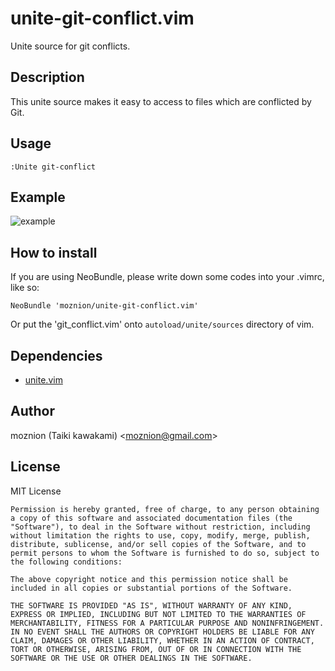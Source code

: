 unite-git-conflict.vim
======================

Unite source for git conflicts.

Description
-----------

This unite source makes it easy to access to files which are conflicted by Git.

Usage
-----

    :Unite git-conflict

Example
-------

![example](https://dl.dropboxusercontent.com/u/14832699/Screen%20Shot%202013-07-08%20at%204.23.47%20PM.png)


How to install
--------------

If you are using NeoBundle, please write down some codes into your .vimrc, like so:

    NeoBundle 'moznion/unite-git-conflict.vim'

Or put the 'git\_conflict.vim' onto `autoload/unite/sources` directory of vim.

Dependencies
------------

- [unite.vim](https://github.com/Shougo/unite.vim)

Author
------

moznion (Taiki kawakami) \<moznion@gmail.com\>

License
-------

MIT License

    Permission is hereby granted, free of charge, to any person obtaining a copy of this software and associated documentation files (the "Software"), to deal in the Software without restriction, including without limitation the rights to use, copy, modify, merge, publish, distribute, sublicense, and/or sell copies of the Software, and to permit persons to whom the Software is furnished to do so, subject to the following conditions:

    The above copyright notice and this permission notice shall be included in all copies or substantial portions of the Software.

    THE SOFTWARE IS PROVIDED "AS IS", WITHOUT WARRANTY OF ANY KIND, EXPRESS OR IMPLIED, INCLUDING BUT NOT LIMITED TO THE WARRANTIES OF MERCHANTABILITY, FITNESS FOR A PARTICULAR PURPOSE AND NONINFRINGEMENT. IN NO EVENT SHALL THE AUTHORS OR COPYRIGHT HOLDERS BE LIABLE FOR ANY CLAIM, DAMAGES OR OTHER LIABILITY, WHETHER IN AN ACTION OF CONTRACT, TORT OR OTHERWISE, ARISING FROM, OUT OF OR IN CONNECTION WITH THE SOFTWARE OR THE USE OR OTHER DEALINGS IN THE SOFTWARE.
